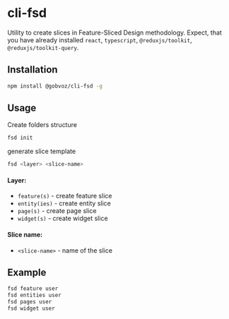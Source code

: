 # cli-fsd

Utility to create slices in Feature-Sliced Design methodology.
Expect, that you have already installed `react`, `typescript`, `@reduxjs/toolkit`, `@reduxjs/toolkit-query`.

## Installation

```sh
npm install @gobvoz/cli-fsd -g
```

## Usage

Create folders structure

```sh
fsd init
```

generate slice template

```sh
fsd <layer> <slice-name>
```

#### Layer:

- `feature(s)` - create feature slice
- `entity(ies)` - create entity slice
- `page(s)` - create page slice
- `widget(s)` - create widget slice

#### Slice name:

- `<slice-name>` - name of the slice

## Example

```sh
fsd feature user
fsd entities user
fsd pages user
fsd widget user
```
